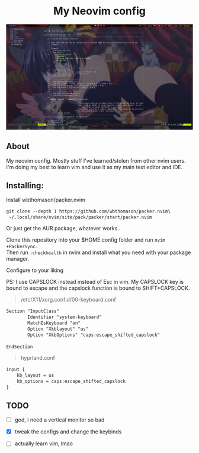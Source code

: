 <h1 align="center">
    <br>
    My Neovim config
    <br>
</h1>

![screenshot](screenshots/1.png)

## About
My neovim config. Mostly stuff I've learned/stolen from other nvim users.
I'm doing my best to learn vim and use it as my main text editor and IDE.

## Installing:
Install wbthomason/packer.nvim
```shell
git clone --depth 1 https://github.com/wbthomason/packer.nvim\
 ~/.local/share/nvim/site/pack/packer/start/packer.nvim
```
Or just get the AUR package, whatever works..

Clone this repository into your $HOME.config folder and run `nvim +PackerSync`.\
Then run `:checkhealth` in nvim and install what you need with your package manager.

Configure to your liking

PS: I use CAPSLOCK instead instead of Esc in vim. 
My CAPSLOCK key is bound to escape and the capslock function is bound to SHIFT+CAPSLOCK.
>/etc/X11/xorg.conf.d/00-keyboard.conf
```
Section "InputClass"
        Identifier "system-keyboard"
        MatchIsKeyboard "on"
        Option "Xkblayout" "us"
        Option "XkbOptions" "caps:escape_shifted_capslock"

EndSection
```
>hyprland.conf
```
input {
    kb_layout = us
    kb_options = caps:escape_shifted_capslock
}
```



## TODO
- [ ] god, i need a vertical monitor so bad
- [x] tweak the  configs and change the keybinds
- [ ] actually learn vim, lmao

